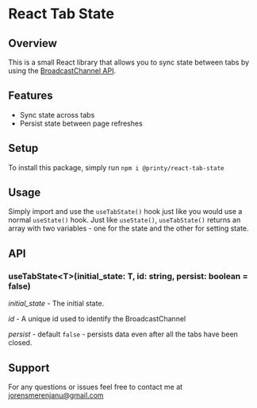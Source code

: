 # React Tab State

## Overview

This is a small React library that allows you to sync state between tabs by using the [BroadcastChannel API](https://developer.mozilla.org/en-US/docs/Web/API/Broadcast_Channel_API).

## Features
* Sync state across tabs
* Persist state between page refreshes

## Setup
To install this package, simply run `npm i @printy/react-tab-state`

## Usage

Simply import and use the `useTabState()` hook just like you would use a normal `useState()` hook. Just like `useState()`, `useTabState()` returns an array with two variables - one for the state and the other for setting state.

## API

### **useTabState\<T\>(initial_state: T, id: string, persist: boolean = false)**

*initial_state* - The initial state.

*id* - A unique id used to identify the BroadcastChannel

*persist* - default `false` - persists data even after all the tabs have been closed.

## Support

For any questions or issues feel free to contact me at jorensmerenjanu@gmail.com